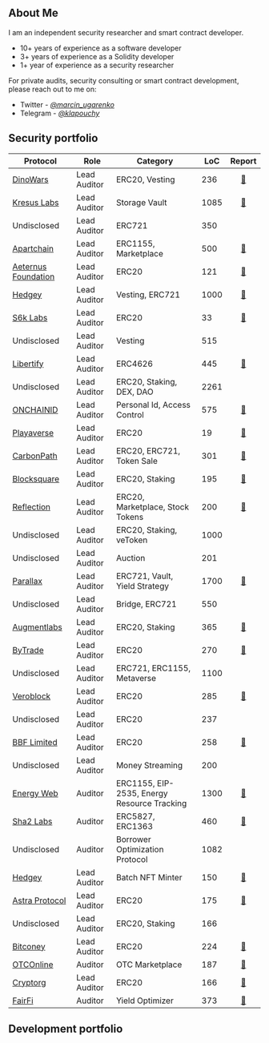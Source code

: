 ## About Me

I am an independent security researcher and smart contract developer.

* 10+ years of experience as a software developer
* 3+ years of experience as a Solidity developer
* 1+ year of experience as a security researcher

For private audits, security consulting or smart contract development, please reach out to me on:

* Twitter - [*@marcin_ugarenko*](https://twitter.com/marcin_ugarenko) 
* Telegram - [*@klapouchy*](https://t.me/klapouchy)

## Security portfolio

| Protocol | Role | Category | LoC | Report |
| - | - | - | - | :-: |
| [DinoWars](https://dino-wars.com/) | Lead Auditor | ERC20, Vesting| 236 | [📄](https://wp.hacken.io/wp-content/uploads/2023/04/DinoWars_SC-Audit-Report_28042023_SA-925.pdf) |
| [Kresus Labs](https://www.kresus.com/) | Lead Auditor | Storage Vault| 1085 | [📄](https://wp.hacken.io/wp-content/uploads/2023/05/Kresus_Labs_SC-Audit-Report_21042023_SA-1105-1.pdf) |
| Undisclosed | Lead Auditor | ERC721 | 350 | |
| [Apartchain](https://aeternus.foundation/) | Lead Auditor | ERC1155, Marketplace | 500 | [📄](https://wp.hacken.io/wp-content/uploads/2023/04/Apartchain_SC-Audit-18042023_SA-1034.pdf) |
| [Aeternus Foundation](https://aeternus.foundation/) | Lead Auditor | ERC20 | 121 | [📄](https://wp.hacken.io/wp-content/uploads/2023/04/Aeternus_Foundation_Corporation_SC_Audit_Report_14042023_SA_1225.pdf) |
| [Hedgey](https://hedgey.finance/) | Lead Auditor | Vesting, ERC721 | 1000 | [📄](https://github.com/hedgey-finance/StreamVestingNFT/blob/master/audit/Hedgey_SC%20Audit%20Report_06042023_[SA-1070].pdf) |
| [S6k Labs](https://www.s6klabs.com/) | Lead Auditor | ERC20 | 33 | [📄](https://wp.hacken.io/wp-content/uploads/2023/04/S6k_Labs_SC-Audit-Report_05042023_SA-1179-1.pdf) |
| Undisclosed | Lead Auditor | Vesting | 515 | |
| [Libertify](https://www.libertify.com/) | Lead Auditor | ERC4626 | 445 | [📄](https://wp.hacken.io/wp-content/uploads/2023/07/Libertify_SC-Audit-Report_22032023_SA-1011.pdf) |
| Undisclosed | Lead Auditor | ERC20, Staking, DEX, DAO | 2261 | |
| [ONCHAINID](https://www.onchainid.com/) | Lead Auditor | Personal Id, Access Control | 575 | [📄](https://assets-global.website-files.com/60ed5607a0d4556dd864b950/64817dcea664682e7e5ba123_Tokeny_ONCHAINID_SC-Audit_Report.pdf) |
| [Playaverse](https://www.playaverse.app/) | Lead Auditor | ERC20 | 19 | [📄](https://wp.hacken.io/wp-content/uploads/2023/12/Playaverse_SC-Audit-Report_13122023_SA-1136-1.pdf) |
| [CarbonPath](https://blocksquare.io/) | Lead Auditor | ERC20, ERC721, Token Sale | 301 | [📄](https://wp.hacken.io/wp-content/uploads/2023/03/CarbonPath_SC-Audit-Report_16032023_SA-1027-1.pdf) |
| [Blocksquare](https://blocksquare.io/) | Lead Auditor | ERC20, Staking | 195 | [📄](https://wp.hacken.io/wp-content/uploads/2022/03/BlockSquare_SC-Audit-Report_08032023_SA-915.pdf) |
| [Reflection](https://reflection.trading/) | Lead Auditor | ERC20, Marketplace, Stock Tokens | 200 | [📄](https://wp.hacken.io/wp-content/uploads/2023/03/Reflection.trading_Inc_SC-Audit-Report_07032023_SA-937.pdf) |
| Undisclosed | Lead Auditor | ERC20, Staking, veToken | 1000 | |
| Undisclosed | Lead Auditor | Auction | 201 | |
| [Parallax](https://parallaxfinance.org/) | Lead Auditor | ERC721, Vault, Yield Strategy | 1700 | [📄](https://wp.hacken.io/wp-content/uploads/2023/03/Parallax_SC-Audit-Report_03032023_SA-878.pdf) |
| Undisclosed | Lead Auditor | Bridge, ERC721 | 550 | |
| [Augmentlabs](https://augmentlabs.io/)  | Lead Auditor | ERC20, Staking | 365 | [📄](https://wp.hacken.io/wp-content/uploads/2023/03/AugmentLabs_SC-Audit-Report_28022023_SA-943-1.pdf) |
| [ByTrade](https://www.bytrade.io/)  | Lead Auditor | ERC20 | 270 | [📄](https://wp.hacken.io/wp-content/uploads/2023/03/ByTrade_Venture_Capital_SC-Audit-Report_23022023_SA-1006.pdf) |
| Undisclosed | Lead Auditor | ERC721, ERC1155, Metaverse | 1100 | |
| [Veroblock](https://www.veroblock.io/) | Lead Auditor | ERC20 | 285 | [📄](https://wp.hacken.io/wp-content/uploads/2023/03/Veroblock_SC-Audit-Report_21022023_SA-1007.pdf) |
| Undisclosed | Lead Auditor | ERC20 | 237 | |
| [BBF Limited](https://bubblefong.io/)  | Lead Auditor | ERC20 | 258 | [📄](https://storage.googleapis.com/audits-old/pdf/BBF_Limited_SC-Audit-Report_07022023_SA-932-1.pdf) |
| Undisclosed | Lead Auditor | Money Streaming | 200 | |
| [Energy Web](https://www.energyweb.org/) | Auditor | ERC1155, EIP-2535, Energy Resource Tracking | 1300 | [📄](https://wp.hacken.io/wp-content/uploads/2023/03/EnergyWebAG_03022023_SCAudit_Report_SA-816-1.pdf) |
| [Sha2 Labs](https://suberra.com/) | Auditor | ERC5827, ERC1363 | 460 | [📄](https://storage.googleapis.com/audits-old/pdf/SHA2_Labs_Pte._Ltd._SC-Audit-Report_03022023_SA-669.pdf) |
| Undisclosed | Auditor | Borrower Optimization Protocol | 1082 | |
| [Hedgey](https://hedgey.finance/) | Lead Auditor | Batch NFT Minter | 150 | [📄](https://github.com/hedgey-finance/NFT_OTC_Core/blob/main/audits/Hedgey_SC%20Audit%20Report_31012023_%5BSA-909%5D.pdf) |
| [Astra Protocol](https://astraprotocol.com/) | Lead Auditor | ERC20 | 175 | [📄](https://wp.hacken.io/wp-content/uploads/2023/01/Astra_Protocol_SC-Audit-Report_24012023_SA-961.pdf) |
| Undisclosed | Lead Auditor | ERC20, Staking | 166 | |
| [Bitconey](https://bitconeytoken.com/) | Lead Auditor | ERC20 | 224 | [📄](https://wp.hacken.io/wp-content/uploads/2023/01/Bitconey_SC-Audit-Report_13012023_SA-933.pdf) |
| [OTCOnline](https://otconline.io/) | Auditor | OTC Marketplace | 187 | [📄](https://wp.hacken.io/wp-content/uploads/2023/01/OTCOnline_17012023_SCAudit_Report.pdf) |
| [Cryptorg](https://cryptorg.net/en) | Lead Auditor | ERC20 | 166 | [📄](https://docsend.com/view/h9bva5agy39gi6ak)|
| [FairFi](https://frfi.io/) | Auditor | Yield Optimizer | 373 | [📄](https://wp.hacken.io/wp-content/uploads/2023/01/OTCOnline_17012023_SCAudit_Report.pdf) |

## Development portfolio


